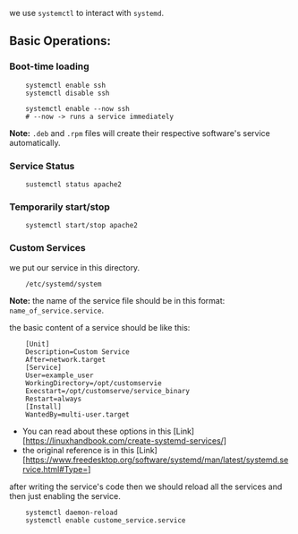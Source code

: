 we use `systemctl` to interact with `systemd`.

## Basic Operations:
### Boot-time loading

```
	systemctl enable ssh
	systemctl disable ssh

	systemctl enable --now ssh
	# --now -> runs a service immediately
```

**Note:** `.deb` and `.rpm` files will create their respective software's service automatically.

### Service Status

```
	sustemctl status apache2
```

### Temporarily start/stop

```
	systemctl start/stop apache2
```


### Custom Services

we put our service in this directory.
```
	/etc/systemd/system
```
**Note:** the name of the service file should be in this format: `name_of_service.service`.

the basic content of a service should be like this:
```
	[Unit]
	Description=Custom Service
	After=network.target
	[Service]
	User=example_user
	WorkingDirectory=/opt/customservie
	Execstart=/opt/customserve/service_binary
	Restart=always
	[Install]
	WantedBy=multi-user.target
```
- You can read about these options in this [Link][https://linuxhandbook.com/create-systemd-services/]
- the original reference is in this [Link][https://www.freedesktop.org/software/systemd/man/latest/systemd.service.html#Type=]

after writing the service's code then we should reload all the services and then just enabling the service.

```
	systemctl daemon-reload
	systemctl enable custome_service.service
```
